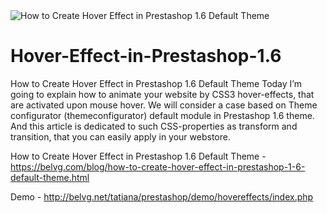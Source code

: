 <img class="lazy" data-src="https://belvg.com/blog/wp-content/uploads/2016/11/How-to-Create-Hover-Effect-in-Prestashop-1.6-Default-Theme1..jpg" src="https://belvg.com/blog/wp-content/uploads/2016/11/How-to-Create-Hover-Effect-in-Prestashop-1.6-Default-Theme1..jpg" alt="How to Create Hover Effect in Prestashop 1.6 Default Theme" style="opacity: 1;">

# Hover-Effect-in-Prestashop-1.6
How to Create Hover Effect in Prestashop 1.6 Default Theme Today I’m going to explain how to animate your website by CSS3 hover-effects, that are activated upon mouse hover. We will consider a case based on Theme configurator (themeconfigurator) default module in Prestashop 1.6 theme. And this article is dedicated to such CSS-properties as transform and transition, that you can easily apply in your webstore.

How to Create Hover Effect in Prestashop 1.6 Default Theme - https://belvg.com/blog/how-to-create-hover-effect-in-prestashop-1-6-default-theme.html

Demo - http://belvg.net/tatiana/prestashop/demo/hovereffects/index.php
